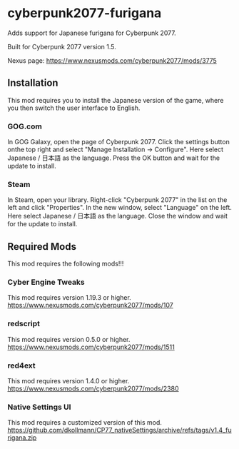 # cyberpunk2077-furigana
Adds support for Japanese furigana for Cyberpunk 2077.

Built for Cyberpunk 2077 version 1.5.

Nexus page: https://www.nexusmods.com/cyberpunk2077/mods/3775


## Installation
This mod requires you to install the Japanese version of the game, where you then switch the user interface to English.


### GOG.com
In GOG Galaxy, open the page of Cyberpunk 2077. Click the settings button onthe top right and select "Manage Installation -> Configure". Here select Japanese / 日本語 as the language. Press the OK button and wait for the update to install.


### Steam
In Steam, open your library. Right-click "Cyberpunk 2077" in the list on the left and click "Properties". In the new window, select "Language" on the left. Here select Japanese / 日本語 as the language. Close the window and wait for the update to install.


## Required Mods
This mod requires the following mods!!!


### Cyber Engine Tweaks
This mod requires version 1.19.3 or higher.<br/>
https://www.nexusmods.com/cyberpunk2077/mods/107


### redscript
This mod requires version 0.5.0 or higher.<br/>
https://www.nexusmods.com/cyberpunk2077/mods/1511


### red4ext
This mod requires version 1.4.0 or higher.<br/>
https://www.nexusmods.com/cyberpunk2077/mods/2380


### Native Settings UI
This mod requires a customized version of this mod.<br/>
https://github.com/dkollmann/CP77_nativeSettings/archive/refs/tags/v1.4_furigana.zip
